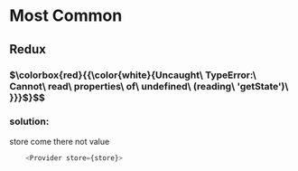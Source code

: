# Most Common

## Redux 
### $\colorbox{red}{{\color{white}{Uncaught\ TypeError:\ Cannot\ read\ properties\ of\ undefined\ (reading\ 'getState')\ }}}$}$$
### solution:

store come there not value
```js
    <Provider store={store}>
```

